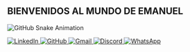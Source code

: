 ## BIENVENIDOS AL MUNDO DE EMANUEL

![GitHub Snake Animation](https://github.com/TU-USUARIO/snake-animation/raw/output/snake-dark.svg)

 
<a href="https://www.linkedin.com/in/emanuel-robinson-ordo%C3%B1ez-hancco-797956355/">
  <img src="https://img.shields.io/badge/linkedin-%230077B5.svg?style=for-the-badge&logo=linkedin&logoColor=white" alt="LinkedIn">
</a>  

<a href="https://github.com/EmanuelRobinson">
  <img src="https://img.shields.io/badge/github-%23121011.svg?style=for-the-badge&logo=github&logoColor=white" alt="GitHub">
</a> 

<a href="mailto:emarobins.oh@gmail.com">
  <img src="https://img.shields.io/badge/Gmail-D14836?style=for-the-badge&logo=gmail&logoColor=white" alt="Gmail">
</a>  

<a href="https://discord.com/users/emanuel_oh">
  <img src="https://img.shields.io/badge/Discord-%235865F2.svg?style=for-the-badge&logo=discord&logoColor=white" alt="Discord">
</a>  

<a href="https://wa.me/51904667970">
  <img src="https://img.shields.io/badge/WhatsApp-25D366?style=for-the-badge&logo=whatsapp&logoColor=white" alt="WhatsApp">
</a>

